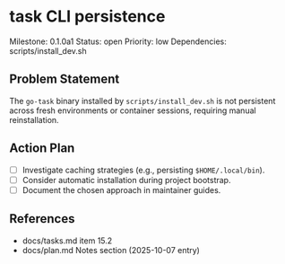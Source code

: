 # task CLI persistence
Milestone: 0.1.0a1
Status: open
Priority: low
Dependencies: scripts/install_dev.sh

## Problem Statement
The `go-task` binary installed by `scripts/install_dev.sh` is not persistent across
fresh environments or container sessions, requiring manual reinstallation.

## Action Plan
- [ ] Investigate caching strategies (e.g., persisting `$HOME/.local/bin`).
- [ ] Consider automatic installation during project bootstrap.
- [ ] Document the chosen approach in maintainer guides.

## References
- docs/tasks.md item 15.2
- docs/plan.md Notes section (2025-10-07 entry)
